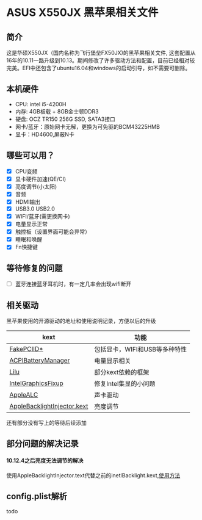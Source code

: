 # ASUS X550JX 黑苹果相关文件
## 简介
这是华硕X550JX（国内名称为飞行堡垒FX50JX)的黑苹果相关文件, 这套配置从16年的10.11一路升级到10.13。期间修改了许多驱动方法和配置，目前已经相对较完美。EFI中还包含了ubuntu16.04和windows的启动引导，如不需要可删除。
## 本机硬件
- CPU: intel i5-4200H
- 内存: 4GB板载 + 8GB金士顿DDR3
- 硬盘: OCZ TR150 256G SSD, SATA3接口
- 网卡/蓝牙：原始网卡无解，更换为可免驱的BCM43225HMB
- 显卡：HD4600,屏蔽N卡
## 哪些可以用？
- [x] CPU变频
- [x] 显卡硬件加速(QE/CI)
- [x] 亮度调节(小太阳)
- [x] 音频
- [x] HDMI输出
- [x] USB3.0 USB2.0
- [x] WIFI/蓝牙(需更换网卡)
- [x] 电量显示正常
- [x] 触控板（设置界面可能会异常）
- [x] 睡眠和唤醒
- [x] Fn快捷键

## 等待修复的问题
- [ ] 蓝牙连接蓝牙耳机时，有一定几率会出现wifi断开

## 相关驱动
黑苹果使用的开源驱动的地址和使用说明记录，方便以后的升级


| kext  | 功能 | 
| ---------- | -----------|
| [FakePCIID*](https://github.com/RehabMan/OS-X-Fake-PCI-ID)  |包括显卡，WIFI和USB等多种特性|
|[ACPIBatteryManager](https://github.com/RehabMan/OS-X-ACPI-Battery-Driver)|电量显示相关|
|[Lilu](https://github.com/vit9696/Lilu)|部分kext依赖的框架|
|[IntelGraphicsFixup](https://sourceforge.net/projects/intelgraphicsfixup/)|修复Intel集显的小问题|
|[AppleALC](https://github.com/vit9696/AppleALC)|声卡驱动|
|[AppleBacklightInjector.kext](https://www.tonymacx86.com/threads/guide-laptop-backlight-control-using-applebacklightinjector-kext.218222/)|亮度调节|

还有部分没有写上的等待后续添加	
## 部分问题的解决记录
#### 10.12.4之后亮度无法调节的解决
使用AppleBacklightInjector.text代替之前的inetlBacklight.kext,[使用方法](https://www.tonymacx86.com/threads/guide-laptop-backlight-control-using-applebacklightinjector-kext.218222/)

## config.plist解析
todo